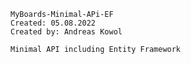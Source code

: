     MyBoards-Minimal-APi-EF
    Created: 05.08.2022
    Created by: Andreas Kowol
     
    Minimal API including Entity Framework

